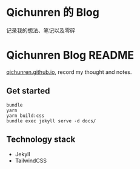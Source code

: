# Qichunren 的 Blog

记录我的想法、笔记以及零碎

# Qichunren Blog README

[qichunren.github.io](https://qichunren.github.io/), record my thought and notes.

## Get started

    bundle
    yarn
    yarn build:css
    bundle exec jekyll serve -d docs/

## Technology stack

* Jekyll
* TailwindCSS